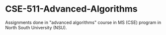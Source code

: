# CSE-511-Advanced-Algorithms
Assignments done in "advanced algorithms" course in MS (CSE) program in North South University (NSU).
